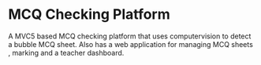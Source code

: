# MCQ Checking Platform
 A MVC5 based MCQ checking platform that uses computervision to detect  a bubble MCQ sheet. Also has a web application for managing MCQ sheets , marking and a teacher dashboard.
